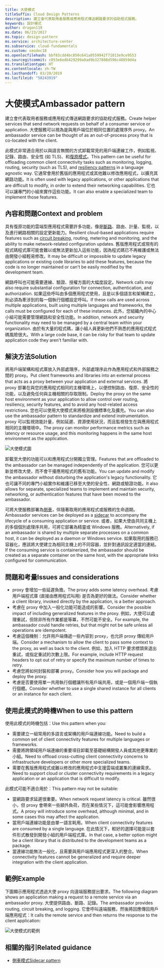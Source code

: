 ```yaml
---
title: 大使模式
titleSuffix: Cloud Design Patterns
description: 建立會代表取用者服務或應用程式傳送網路要求的協助程式服務。
keywords: 設計模式
author: dragon119
ms.date: 06/23/2017
ms.topic: design-pattern
ms.service: architecture-center
ms.subservice: cloud-fundamentals
ms.custom: seodec18
ms.openlocfilehash: bbf83cdd4bc850c641a0559942f71013e9ce9553
ms.sourcegitcommit: c053e6edb429299a0ad9b327888d596c48859d4a
ms.translationtype: HT
ms.contentlocale: zh-TW
ms.lasthandoff: 03/20/2019
ms.locfileid: "58243919"
---
```

# <a name="ambassador-pattern"></a><span data-ttu-id="21d06-104">大使模式</span><span class="sxs-lookup"><span data-stu-id="21d06-104">Ambassador pattern</span></span>

<span data-ttu-id="21d06-105">建立會代表取用者服務或應用程式傳送網路要求的協助程式服務。</span><span class="sxs-lookup"><span data-stu-id="21d06-105">Create helper services that send network requests on behalf of a consumer service or application.</span></span> <span data-ttu-id="21d06-106">大使服務可以視為是與用戶端位於相同位置的處理序外 proxy。</span><span class="sxs-lookup"><span data-stu-id="21d06-106">An ambassador service can be thought of as an out-of-process proxy that is co-located with the client.</span></span>

<span data-ttu-id="21d06-107">此模式非常適合用於以與語言無關的方式卸載常見的用戶端連線工作，例如監視、記錄、路由、安全性 (如 TLS)、和[復原模式][resiliency-patterns]。</span><span class="sxs-lookup"><span data-stu-id="21d06-107">This pattern can be useful for offloading common client connectivity tasks such as monitoring, logging, routing, security (such as TLS), and [resiliency patterns][resiliency-patterns] in a language agnostic way.</span></span> <span data-ttu-id="21d06-108">它通常會用於舊版的應用程式或其他難以修改應用程式，以擴充其網路功能。</span><span class="sxs-lookup"><span data-stu-id="21d06-108">It is often used with legacy applications, or other applications that are difficult to modify, in order to extend their networking capabilities.</span></span> <span data-ttu-id="21d06-109">它也可以讓專門的小組來實作這些功能。</span><span class="sxs-lookup"><span data-stu-id="21d06-109">It can also enable a specialized team to implement those features.</span></span>

## <a name="context-and-problem"></a><span data-ttu-id="21d06-110">內容和問題</span><span class="sxs-lookup"><span data-stu-id="21d06-110">Context and problem</span></span>

<span data-ttu-id="21d06-111">具有復原功能的雲端型應用程式需要許多功能，像是[斷路](./circuit-breaker.md)、路由、計量、監視，以及進行網路相關的設定更新能力。</span><span class="sxs-lookup"><span data-stu-id="21d06-111">Resilient cloud-based applications require features such as [circuit breaking](./circuit-breaker.md), routing, metering and monitoring, and the ability to make network-related configuration updates.</span></span> <span data-ttu-id="21d06-112">舊版應用程式或現有的程式碼程式庫可能會難以或無法更新加入這些功能，因為程式碼已不再維護或無法由開發小組輕易修改。</span><span class="sxs-lookup"><span data-stu-id="21d06-112">It may be difficult or impossible to update legacy applications or existing code libraries to add these features, because the code is no longer maintained or can't be easily modified by the development team.</span></span>

<span data-ttu-id="21d06-113">網路呼叫也可能需要連線、驗證、授權方面的大幅度設定。</span><span class="sxs-lookup"><span data-stu-id="21d06-113">Network calls may also require substantial configuration for connection, authentication, and authorization.</span></span> <span data-ttu-id="21d06-114">如果這些呼叫由多個應用程式使用，且是以多個語言和架構建立，則必須為牽涉到的每一個執行個體設定呼叫。</span><span class="sxs-lookup"><span data-stu-id="21d06-114">If these calls are used across multiple applications, built using multiple languages and frameworks, the calls must be configured for each of these instances.</span></span> <span data-ttu-id="21d06-115">此外，您組織內的中心小組可能需要管理網路和安全性功能。</span><span class="sxs-lookup"><span data-stu-id="21d06-115">In addition, network and security functionality may need to be managed by a central team within your organization.</span></span> <span data-ttu-id="21d06-116">由於有大量的程式碼，讓小組人員更新他們不熟悉的應用程式程式碼風險很大。</span><span class="sxs-lookup"><span data-stu-id="21d06-116">With a large code base, it can be risky for that team to update application code they aren't familiar with.</span></span>

## <a name="solution"></a><span data-ttu-id="21d06-117">解決方法</span><span class="sxs-lookup"><span data-stu-id="21d06-117">Solution</span></span>

<span data-ttu-id="21d06-118">將用戶端架構和程式庫放入外部處理序，外部處理序此作為應用程式和外部服務之間的 proxy。</span><span class="sxs-lookup"><span data-stu-id="21d06-118">Put client frameworks and libraries into an external process that acts as a proxy between your application and external services.</span></span> <span data-ttu-id="21d06-119">將 proxy 部署在與您的應用程式相同的主機環境上，以便控制路由、復原、安全性的功能，以及避免任何與主機相關的存取限制。</span><span class="sxs-lookup"><span data-stu-id="21d06-119">Deploy the proxy on the same host environment as your application to allow control over routing, resiliency, security features, and to avoid any host-related access restrictions.</span></span> <span data-ttu-id="21d06-120">您也可以使用大使模式來將檢測設備標準化及擴充。</span><span class="sxs-lookup"><span data-stu-id="21d06-120">You can also use the ambassador pattern to standardize and extend instrumentation.</span></span> <span data-ttu-id="21d06-121">proxy 可以監視效能計量，例如延遲、資源使用狀況，而且監視發生在與應用程式相同的主機環境中。</span><span class="sxs-lookup"><span data-stu-id="21d06-121">The proxy can monitor performance metrics such as latency or resource usage, and this monitoring happens in the same host environment as the application.</span></span>

![大使模式圖](./_images/ambassador.png)

<span data-ttu-id="21d06-123">卸載至大使的功能可以和應用程式分開獨立管理。</span><span class="sxs-lookup"><span data-stu-id="21d06-123">Features that are offloaded to the ambassador can be managed independently of the application.</span></span> <span data-ttu-id="21d06-124">您可以更新並修改大使，而不會干擾應用程式的舊有功能。</span><span class="sxs-lookup"><span data-stu-id="21d06-124">You can update and modify the ambassador without disturbing the application's legacy functionality.</span></span> <span data-ttu-id="21d06-125">它也可讓不同的專門小組實作和維護已移至大使的安全性、網路或驗證功能。</span><span class="sxs-lookup"><span data-stu-id="21d06-125">It also allows for separate, specialized teams to implement and maintain security, networking, or authentication features that have been moved to the ambassador.</span></span>

<span data-ttu-id="21d06-126">可將大使服務部署為[側車](./sidecar.md)，伴隨著取用的應用程式或服務的生命週期。</span><span class="sxs-lookup"><span data-stu-id="21d06-126">Ambassador services can be deployed as a [sidecar](./sidecar.md) to accompany the lifecycle of a consuming application or service.</span></span> <span data-ttu-id="21d06-127">或者，如果大使由共同主機上的多個個別處理序共用，可將它部署為精靈或 Windows 服務。</span><span class="sxs-lookup"><span data-stu-id="21d06-127">Alternatively, if an ambassador is shared by multiple separate processes on a common host, it can be deployed as a daemon or Windows service.</span></span> <span data-ttu-id="21d06-128">如果取用的服務已容器化，應該將大使建立為相同主機上的不同容器，並針對通訊設定適當的連結。</span><span class="sxs-lookup"><span data-stu-id="21d06-128">If the consuming service is containerized, the ambassador should be created as a separate container on the same host, with the appropriate links configured for communication.</span></span>

## <a name="issues-and-considerations"></a><span data-ttu-id="21d06-129">問題和考量</span><span class="sxs-lookup"><span data-stu-id="21d06-129">Issues and considerations</span></span>

- <span data-ttu-id="21d06-130">proxy 會增加一些延遲負擔。</span><span class="sxs-lookup"><span data-stu-id="21d06-130">The proxy adds some latency overhead.</span></span> <span data-ttu-id="21d06-131">考慮用戶端程式庫 (直接由應用程式叫用) 是否為更好的做法。</span><span class="sxs-lookup"><span data-stu-id="21d06-131">Consider whether a client library, invoked directly by the application, is a better approach.</span></span>
- <span data-ttu-id="21d06-132">考慮在 proxy 中加入一般化功能可能造成的影響。</span><span class="sxs-lookup"><span data-stu-id="21d06-132">Consider the possible impact of including generalized features in the proxy.</span></span> <span data-ttu-id="21d06-133">例如，大使可以處理重試，但除非所有作業都是等冪，不然可能不安全。</span><span class="sxs-lookup"><span data-stu-id="21d06-133">For example, the ambassador could handle retries, but that might not be safe unless all operations are idempotent.</span></span>
- <span data-ttu-id="21d06-134">考慮這個機制：允許用戶端傳遞一些內容到 proxy，也允許 proxy 傳給用戶端。</span><span class="sxs-lookup"><span data-stu-id="21d06-134">Consider a mechanism to allow the client to pass some context to the proxy, as well as back to the client.</span></span> <span data-ttu-id="21d06-135">例如，加入 HTTP 要求標頭來退出重試，或指定重試的次數上限。</span><span class="sxs-lookup"><span data-stu-id="21d06-135">For example, include HTTP request headers to opt out of retry or specify the maximum number of times to retry.</span></span>
- <span data-ttu-id="21d06-136">考慮您將如何封裝和部署 proxy。</span><span class="sxs-lookup"><span data-stu-id="21d06-136">Consider how you will package and deploy the proxy.</span></span>
- <span data-ttu-id="21d06-137">考慮是否要使用單一共用執行個體讓所有用戶端共用，或是一個用戶端一個執行個體。</span><span class="sxs-lookup"><span data-stu-id="21d06-137">Consider whether to use a single shared instance for all clients or an instance for each client.</span></span>

## <a name="when-to-use-this-pattern"></a><span data-ttu-id="21d06-138">使用此模式的時機</span><span class="sxs-lookup"><span data-stu-id="21d06-138">When to use this pattern</span></span>

<span data-ttu-id="21d06-139">使用此模式的時機包括：</span><span class="sxs-lookup"><span data-stu-id="21d06-139">Use this pattern when you:</span></span>

- <span data-ttu-id="21d06-140">需要建立一組常用的多語言或架構的用戶端連線功能。</span><span class="sxs-lookup"><span data-stu-id="21d06-140">Need to build a common set of client connectivity features for multiple languages or frameworks.</span></span>
- <span data-ttu-id="21d06-141">需要將跨領域用戶端連線的重要項目卸載至基礎結構開發人員或其他更專業的小組。</span><span class="sxs-lookup"><span data-stu-id="21d06-141">Need to offload cross-cutting client connectivity concerns to infrastructure developers or other more specialized teams.</span></span>
- <span data-ttu-id="21d06-142">需要在舊版應用程式或難以修改的應用程式中支援雲端或叢集的連線需求。</span><span class="sxs-lookup"><span data-stu-id="21d06-142">Need to support cloud or cluster connectivity requirements in a legacy application or an application that is difficult to modify.</span></span>

<span data-ttu-id="21d06-143">此模式可能不適合用於︰</span><span class="sxs-lookup"><span data-stu-id="21d06-143">This pattern may not be suitable:</span></span>

- <span data-ttu-id="21d06-144">當網路要求延遲很重要。</span><span class="sxs-lookup"><span data-stu-id="21d06-144">When network request latency is critical.</span></span> <span data-ttu-id="21d06-145">雖然很小，但 proxy 會帶來一些額外負荷，而在某些情況下，這可能會影響應用程式。</span><span class="sxs-lookup"><span data-stu-id="21d06-145">A proxy will introduce some overhead, although minimal, and in some cases this may affect the application.</span></span>
- <span data-ttu-id="21d06-146">當用戶端連線功能是由單一語言耗用。</span><span class="sxs-lookup"><span data-stu-id="21d06-146">When client connectivity features are consumed by a single language.</span></span> <span data-ttu-id="21d06-147">在此情況下，較好的選擇可能是以套件形式散發到開發小組的用戶端程式庫。</span><span class="sxs-lookup"><span data-stu-id="21d06-147">In that case, a better option might be a client library that is distributed to the development teams as a package.</span></span>
- <span data-ttu-id="21d06-148">當連線功能無法一般化，且需要與用戶端應用程式更深入的整合。</span><span class="sxs-lookup"><span data-stu-id="21d06-148">When connectivity features cannot be generalized and require deeper integration with the client application.</span></span>

## <a name="example"></a><span data-ttu-id="21d06-149">範例</span><span class="sxs-lookup"><span data-stu-id="21d06-149">Example</span></span>

<span data-ttu-id="21d06-150">下圖顯示應用程式透過大使 proxy 向遠端服務提出要求。</span><span class="sxs-lookup"><span data-stu-id="21d06-150">The following diagram shows an application making a request to a remote service via an ambassador proxy.</span></span> <span data-ttu-id="21d06-151">大使提供路由、斷路、記錄。</span><span class="sxs-lookup"><span data-stu-id="21d06-151">The ambassador provides routing, circuit breaking, and logging.</span></span> <span data-ttu-id="21d06-152">它會呼叫遠端服務，然後將回應傳回用戶端應用程式：</span><span class="sxs-lookup"><span data-stu-id="21d06-152">It calls the remote service and then returns the response to the client application:</span></span>

![大使模式的範例](./_images/ambassador-example.png)

## <a name="related-guidance"></a><span data-ttu-id="21d06-154">相關的指引</span><span class="sxs-lookup"><span data-stu-id="21d06-154">Related guidance</span></span>

- [<span data-ttu-id="21d06-155">側車模式</span><span class="sxs-lookup"><span data-stu-id="21d06-155">Sidecar pattern</span></span>](./sidecar.md)

<!-- links -->

[resiliency-patterns]: ./category/resiliency.md
